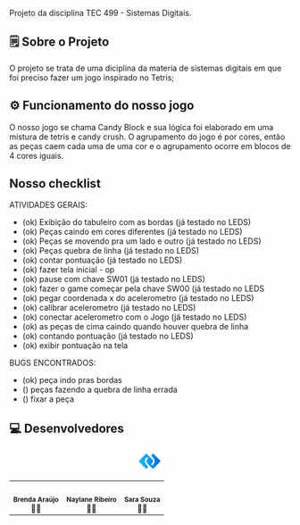Projeto da disciplina TEC 499 - Sistemas Digitais.

## 🗒️ Sobre o Projeto
O projeto se trata de uma diciplina da materia de sistemas digitais em que foi preciso fazer um jogo inspirado no Tetris;

## ⚙️ Funcionamento do nosso jogo
O nosso jogo se chama Candy Block e sua lógica foi elaborado em uma mistura de tetris e candy crush. O agrupamento do jogo é por cores, então as peças caem cada uma de uma cor e o agrupamento ocorre em blocos de 4 cores iguais.

## Nosso checklist
ATIVIDADES GERAIS:
* (ok) Exibição do tabuleiro com as bordas (já testado no LEDS)
* (ok) Peças caindo em cores diferentes (já testado no LEDS)
* (ok) Peças se movendo pra um lado e outro (já testado no LEDS)
* (ok) Peças quebra de linha (já testado no LEDS)
* (ok) contar pontuação (já testado no LEDS)
* (ok) fazer tela inicial - op
* (ok) pause com chave SW01 (já testado no LEDS)
* (ok) fazer o game começar pela chave SW00  (já testado no LEDS
* (ok) pegar coordenada x do acelerometro (já testado no LEDS)
* (ok) calibrar acelerometro (já testado no LEDS)
* (ok) conectar acelerometro com o Jogo (já testado no LEDS)
* (ok) as peças de cima caindo quando houver quebra de linha
* (ok) contando pontuação (já testado no LEDS)
* (ok) exibir pontuação na tela

BUGS ENCONTRADOS:
* (ok) peça indo pras bordas 
* () peças fazendo a quebra de linha errada
* () fixar a peça

## 💻 Desenvolvedores
<div align="center">  
  <img align="center" width=10% src="https://github.com/brendatrindade/4vote-Readme/blob/main/imagens/simbolo%20nexustech%20colorida.png">
 </div>
 
<table>
  <tr>
    <td align="center"><img style="" src="https://avatars.githubusercontent.com/u/142849685?v=4" width="100px;" alt=""/><br /><sub><b> Brenda Araújo </b></sub></a><br />👨‍💻</a></td>
    <td align="center"><img style="" src="https://avatars.githubusercontent.com/u/89545660?v=4" width="100px;" alt=""/><br /><sub><b> Naylane Ribeiro </b></sub></a><br />👨‍💻</a></td>
    <td align="center"><img style="" src="https://avatars.githubusercontent.com/u/143294885?v=4" width="100px;" alt=""/><br /><sub><b> Sara Souza </b></sub></a><br />👨‍💻</a></td>    
  </tr>
</table>



